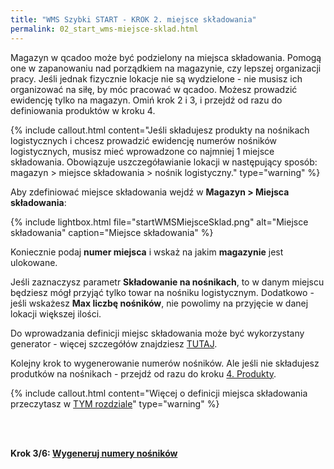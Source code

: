 ```yaml
---
title: "WMS Szybki START - KROK 2. miejsce składowania"
permalink: 02_start_wms-miejsce-sklad.html 
---
```


Magazyn w qcadoo może być podzielony na miejsca składowania. Pomogą one w zapanowaniu nad porządkiem na magazynie, czy lepszej organizacji pracy. Jeśli jednak fizycznie lokacje nie są wydzielone - nie musisz ich organizować na siłę, by móc pracować w qcadoo. Możesz prowadzić ewidencję tylko na magazyn. Omiń krok 2 i 3, i przejdź od razu do definiowania produktów w kroku 4.

{% include callout.html content="Jeśli składujesz produkty na nośnikach logistycznych i chcesz prowadzić ewidencję numerów nośników logistycznych, musisz mieć wprowadzone co najmniej 1 miejsce składowania. Obowiązuje uszczegóławianie lokacji w następujący sposób: magazyn > miejsce składowania > nośnik logistyczny." type="warning" %}

Aby zdefiniować miejsce składowania wejdź w **Magazyn > Miejsca składowania**:

{% include lightbox.html file="startWMSMiejsceSklad.png" alt="Miejsce składowania" caption="Miejsce składowania" %}

Koniecznie podaj **numer miejsca** i wskaż na jakim **magazynie** jest ulokowane. 

Jeśli zaznaczysz parametr **Składowanie na nośnikach**, to w danym miejscu będziesz mógł przyjąć tylko towar na nośniku logistycznym. Dodatkowo - jeśli wskażesz **Max liczbę nośników**, nie powolimy na przyjęcie w danej lokacji większej ilości.

Do wprowadzania definicji miejsc składowania może być wykorzystany generator - więcej szczegółów znajdziesz [TUTAJ](/miejsca-skladowania.html#generator-dodawania-miejsc-składowania).

Kolejny krok to wygenerowanie numerów nośników. Ale jeśli nie składujesz produtków na nośnikach - przejdź od razu do kroku [4. Produkty](04_start_wms-produkty).

{% include callout.html content="Więcej o definicji miejsca składowania przeczytasz w [TYM rozdziale](/miejsca-skladowania)" type="warning" %}

<br/>
<br/>

**Krok 3/6: [Wygeneruj numery nośników](/03_start_wms-palety)**